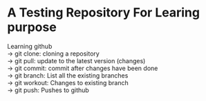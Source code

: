 # A Testing Repository For Learing purpose

Learning github</br>
-> git clone: cloning a repository</br>
-> git pull: update to the latest version (changes)</br>
-> git commit: commit after changes have been done</br>
-> git branch: List all the existing branches</br>
-> git workout: Changes to existing branch</br>
-> git push: Pushes to github</br>
